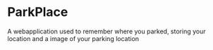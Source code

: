 # ParkPlace
A webapplication used to remember where you parked, storing your location and a image of your parking location
